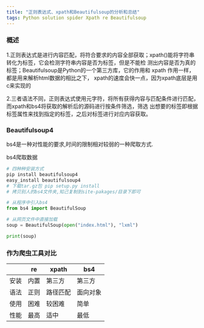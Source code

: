 ```yaml
---
title: "正则表达式、xpath和Beautifulsoup的分析和总结"
tags: Python solution spider Xpath re Beautifulsoup
---
```


### 概述
1.正则表达式是进行内容匹配，将符合要求的内容全部获取；xpath()能将字符串转化为标签，它会检测字符串内容是否为标签，但是不能检
测出内容是否为真的标签；Beautifulsoup是Python的一个第三方库，它的作用和 xpath 作用一样，都是用来解析html数据的相比之下，
xpath的速度会快一点，因为xpath底层是用c来实现的

2.三者语法不同，正则表达式使用元字符，将所有获得内容与匹配条件进行匹配，而xpath和bs4将获取的解析后的源码进行按条件筛选，筛选
出想要的标签即根据标签属性来找到指定的标签，之后对标签进行对应内容获取。

### Beautifulsoup4
bs4是一种对性能的要求,时间的限制相对较弱的一种爬取方式.

bs4爬取数据
```python
# 四种种安装方式
pip install beautifulsoup4
easy_install beautifulsoup4
# 下载tar.gz包 pip setup.py install
# 拷贝别人的bs4文件夹,知己复制到site-pakages/目录下即可

# 从程序中引入bs4
from bs4 import BeautifulSoup

# 从网页文件中直接加载
soup = BeautifulSoup(open("index.html"), "lxml")

print(soup)

```

### 作为爬虫工具对比

||re|	xpath|	bs4|
|---|---|---|---|
|安装|	内置|	第三方	|第三方|
|语法|	正则|	路径匹配|	面向对象|
|使用|	困难|	较困难	|简单|
|性能|	最高|	适中	|最低|